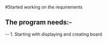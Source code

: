 #Started working on the requirements

## The program needs:-

-- 1. Starting with displaying and creating board
